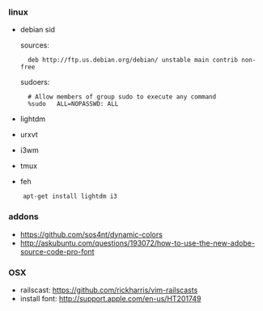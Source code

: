 ### linux

- debian sid

    sources:

        deb http://ftp.us.debian.org/debian/ unstable main contrib non-free

    sudoers:

        # Allow members of group sudo to execute any command
        %sudo	ALL=NOPASSWD: ALL

- lightdm
- urxvt
- i3wm
- tmux

- feh

```
    apt-get install lightdm i3
```

### addons

- https://github.com/sos4nt/dynamic-colors
- http://askubuntu.com/questions/193072/how-to-use-the-new-adobe-source-code-pro-font


### OSX

- railscast: https://github.com/rickharris/vim-railscasts
- install font: http://support.apple.com/en-us/HT201749
